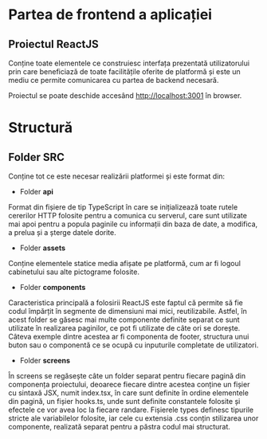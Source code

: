 # Partea de frontend a aplicației

## Proiectul ReactJS

Conține toate elementele ce construiesc interfața prezentată utilizatorului prin care beneficiază de toate facilitățile oferite de platformă și este un mediu ce permite comunicarea cu partea de backend necesară.

Proiectul se poate deschide accesând [http://localhost:3001](http://localhost:3001) în browser.

# Structură

## Folder SRC
 
 Conține tot ce este necesar realizării platformei și este format din:
 
 - Folder **api**
 
 Format din fișiere de tip TypeScript în care se inițializează toate rutele cererilor HTTP folosite pentru a comunica cu serverul, care sunt utilizate mai apoi pentru a popula paginile cu informații din baza de date, a modifica, a prelua și a șterge datele dorite.
 
 - Folder **assets**
 
 Conține elementele statice media afișate pe platformă, cum ar fi logoul cabinetului sau alte pictograme folosite.
 
 - Folder **components**
 
 Caracteristica principală a folosirii ReactJS este faptul că permite să fie codul împărțit în segmente de dimensiuni mai mici, reutilizabile. Astfel, în acest folder se găsesc mai multe componente definite separat ce sunt utilizate în realizarea paginilor, ce pot fi utilizate de câte ori se dorește. Câteva exemple dintre acestea ar fi componenta de footer, structura unui buton sau o componentă ce se ocupă cu inputurile completate de utilizatori.
 
 - Folder **screens**
 
 În screens se regăsește câte un folder separat pentru fiecare pagină din componența proiectului, deoarece fiecare dintre acestea conține un fișier cu sintaxă JSX, numit index.tsx, în care sunt definite în ordine elementele din pagină, un fișier hooks.ts, unde sunt definite constantele folosite și efectele ce vor avea loc la fiecare randare. Fișierele types definesc tipurile stricte ale variabilelor folosite, iar cele cu extensia .css conțin stilizarea unor componente, realizată separat pentru a păstra codul mai structurat.



